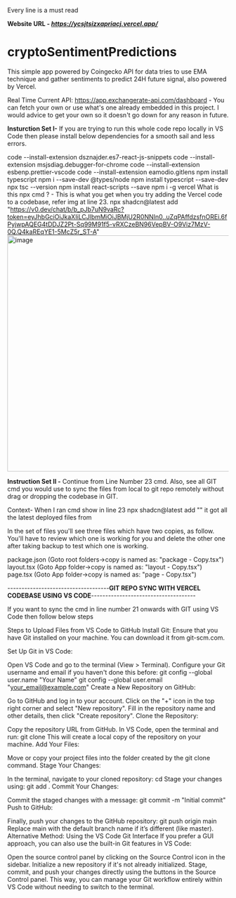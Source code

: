 Every line is a must read

**Website URL - _https://ycsjtsizxapriacj.vercel.app/_**
# cryptoSentimentPredictions
This simple app powered by Coingecko API for data tries to use EMA technique and gather sentiments to predict 24H future signal, also powered by Vercel.

Real Time Current API: https://app.exchangerate-api.com/dashboard - You can fetch your own or use what's one already embedded in this project. I would advice to get your own so it doesn't go down for any reason in future.

**Insturction Set I-**
If you are trying to run this whole code repo locally in VS Code then please install below dependencies for a smooth sail and less errors.

code --install-extension dsznajder.es7-react-js-snippets
code --install-extension msjsdiag.debugger-for-chrome
code --install-extension esbenp.prettier-vscode
code --install-extension eamodio.gitlens
npm install typescript
npm i --save-dev @types/node
npm install typescript --save-dev
npx tsc --version
npm install react-scripts --save
npm i -g vercel
What is this npx cmd ? - This is what you get when you try adding the Vercel code to a codebase, refer img at line 23.
npx shadcn@latest add "https://v0.dev/chat/b/b_pJb7uN9vaRc?token=eyJhbGciOiJkaXIiLCJlbmMiOiJBMjU2R0NNIn0..uZqPAffdzsfnOREi.6fPyjwpAQEG4tDDJZ2Pt-Sq99M91f5-vRXCzeBN96VepBV-O9Viz7MzV-0Q.Q4kaREqYE1-5McZ5r_ST-A"
<img width="538" alt="image" src="https://github.com/user-attachments/assets/bdd63938-0a98-44e0-8ff8-a550c1435a9a" />

**Instruction Set II -** 
Continue from Line Number 23 cmd. Also, see all GIT cmd you would use to sync the files from local to git repo remotely without drag or dropping the codebase in GIT.

Context- When I ran cmd show in line 23 npx shadcn@latest add "" it got all the latest deployed files from 

In the set of files you'll see three files which have two copies, as follow. You'll have to review which one is working for you and delete the other one after taking backup to test which one is working.

package.json (Goto root folders->copy is named as: "package - Copy.tsx")
layout.tsx (Goto App folder->copy is named as: "layout - Copy.tsx")
page.tsx (Goto App folder->copy is named as: "page - Copy.tsx")

------------------------------------**GIT REPO SYNC WITH VERCEL CODEBASE USING VS CODE**-------------------------------------

If you want to sync the cmd in line number 21 onwards with GIT using  VS Code then follow below steps

Steps to Upload Files from VS Code to GitHub
Install Git: Ensure that you have Git installed on your machine. You can download it from git-scm.com.

Set Up Git in VS Code:

Open VS Code and go to the terminal (View > Terminal).
Configure your Git username and email if you haven't done this before:
git config --global user.name "Your Name"
git config --global user.email "your_email@example.com"
Create a New Repository on GitHub:

Go to GitHub and log in to your account.
Click on the "+" icon in the top right corner and select "New repository".
Fill in the repository name and other details, then click "Create repository".
Clone the Repository:

Copy the repository URL from GitHub.
In VS Code, open the terminal and run:
git clone <repository-url>
This will create a local copy of the repository on your machine.
Add Your Files:

Move or copy your project files into the folder created by the git clone command.
Stage Your Changes:

In the terminal, navigate to your cloned repository:
cd <repository-name>
Stage your changes using:
git add .
Commit Your Changes:

Commit the staged changes with a message:
git commit -m "Initial commit"
Push to GitHub:

Finally, push your changes to the GitHub repository:
git push origin main
Replace main with the default branch name if it’s different (like master).
Alternative Method: Using the VS Code Git Interface
If you prefer a GUI approach, you can also use the built-in Git features in VS Code:

Open the source control panel by clicking on the Source Control icon in the sidebar.
Initialize a new repository if it's not already initialized.
Stage, commit, and push your changes directly using the buttons in the Source Control panel.
This way, you can manage your Git workflow entirely within VS Code without needing to switch to the terminal.
